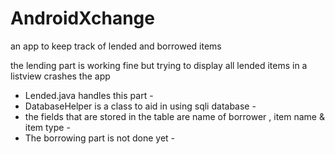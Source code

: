# AndroidXchange
an app to keep track of lended and borrowed items

the lending part is working fine but trying to display all lended items in a listview crashes the app
 - Lended.java handles this part - 
- DatabaseHelper is a class to aid in using sqli database -
- the fields that are stored in the table are name of borrower , item name & item type - 
- The borrowing part is not done yet -
